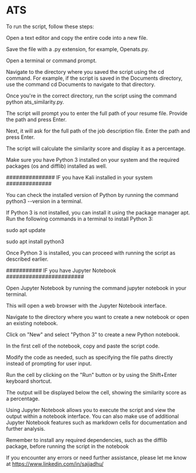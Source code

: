 # ATS
To run the script, follow these steps:

Open a text editor and copy the entire code into a new file.

Save the file with a .py extension, for example, Openats.py.

Open a terminal or command prompt.

Navigate to the directory where you saved the script using the cd command. For example, if the script is saved in the Documents directory, use the command cd Documents to navigate to that directory.

Once you're in the correct directory, run the script using the command python ats_similarity.py.

The script will prompt you to enter the full path of your resume file. Provide the path and press Enter.

Next, it will ask for the full path of the job description file. Enter the path and press Enter.

The script will calculate the similarity score and display it as a percentage.

Make sure you have Python 3 installed on your system and the required packages (os and difflib) installed as well.

############### IF you have Kali installed in your system ##############

You can check the installed version of Python by running the command python3 --version in a terminal.

If Python 3 is not installed, you can install it using the package manager apt. Run the following commands in a terminal to install Python 3:

sudo apt update

sudo apt install python3

Once Python 3 is installed, you can proceed with running the script as described earlier.

########### IF you have Jupyter Notebook ########################

Open Jupyter Notebook by running the command jupyter notebook in your terminal.

This will open a web browser with the Jupyter Notebook interface.

Navigate to the directory where you want to create a new notebook or open an existing notebook.

Click on "New" and select "Python 3" to create a new Python notebook.

In the first cell of the notebook, copy and paste the script code.

Modify the code as needed, such as specifying the file paths directly instead of prompting for user input.

Run the cell by clicking on the "Run" button or by using the Shift+Enter keyboard shortcut.

The output will be displayed below the cell, showing the similarity score as a percentage.

Using Jupyter Notebook allows you to execute the script and view the output within a notebook interface. You can also make use of additional Jupyter Notebook features such as markdown cells for documentation and further analysis.

Remember to install any required dependencies, such as the difflib package, before running the script in the notebook

If you encounter any errors or need further assistance, please let me know at https://www.linkedin.com/in/sajjadhu/
